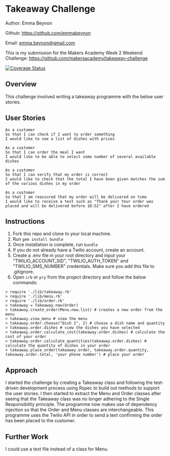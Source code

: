 Takeaway Challenge
==================

Author: Emma Beynon

Github: https://github.com/emmabeynon

Email: emma.beynon@gmail.com


This is my submission for the Makers Academy Week 2 Weekend Challenge: https://github.com/makersacademy/takeaway-challenge

[![Coverage Status](https://coveralls.io/repos/makersacademy/takeaway-challenge/badge.svg?branch=mohamedIssaq&service=github)](https://coveralls.io/github/makersacademy/takeaway-challenge?branch=mohamedIssaq)

Overview
---------
This challenge involved writing a takeaway programme with the below user stories.

User Stories
------------
```
As a customer
So that I can check if I want to order something
I would like to see a list of dishes with prices

As a customer
So that I can order the meal I want
I would like to be able to select some number of several available dishes

As a customer
So that I can verify that my order is correct
I would like to check that the total I have been given matches the sum of the various dishes in my order

As a customer
So that I am reassured that my order will be delivered on time
I would like to receive a text such as "Thank you! Your order was placed and will be delivered before 18:52" after I have ordered
```

Instructions
------------
1. Fork this repo and clone to your local machine.
2. Run ```gem install bundle```
3. Once installation is complete, run ```bundle```
4. If you do not already have a Twilio account, create an account.
5. Create a .env file in your root directory and input your "TWILIO_ACCOUNT_SID", "TWILIO_AUTH_TOKEN" and "TWILIO_SMS_NUMBER" credentials.  Make sure you add this file to .gitignore.
6. Open ```irb``` or ```pry``` from the project directory and follow the below commands:

```
> require './lib/takeaway.rb'
> require './lib/menu.rb'
> require './lib/order.rb'
> takeaway = Takeaway.new(Order)
> takeaway.create_order(Menu.new.list) # creates a new order from the menu
> takeaway.view_menu # view the menu
> takeaway.order.choose("Dish 1", 2) # choose a dish name and quantity
> takeaway.order.dishes # view the dishes you have selected
> takeaway.order.calculate_cost(takeaway.order.dishes) # calculate the cost of your order
> takeaway.order.calculate_quantities(takeaway.order.dishes) # calculate the quantity of dishes in your order
> takeaway.place_order(takeaway.order, takeaway.order.quantity, takeaway.order.total, 'your phone number') # place your order
```

Approach
---------
I started the challenge by creating a Takeaway class and following the test-driven development process using Rspec to build out methods to support the user stories.  I then started to extract the Menu and Order classes after seeing that the Takeaway class was no longer adhering to the Single Responsibility principle.  The programme now makes use of dependency injection so that the Order and Menu classes are interchangeable.
This programme uses the Twilio API in order to send a text confirming the order has been placed to the customer.


Further Work
-------------
I could use a text file instead of a class for Menu.

